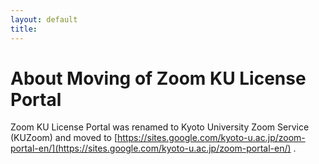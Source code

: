 ```yaml
---
layout: default
title: 
---
```


# About Moving of Zoom KU License Portal
Zoom KU License Portal was renamed to Kyoto University Zoom Service (KUZoom) and moved to [https://sites.google.com/kyoto-u.ac.jp/zoom-portal-en/](https://sites.google.com/kyoto-u.ac.jp/zoom-portal-en/) .
